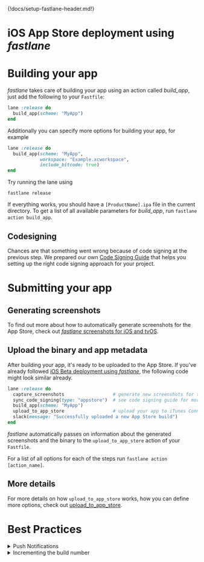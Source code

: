 {!docs/setup-fastlane-header.md!}

# iOS App Store deployment using _fastlane_

# Building your app

_fastlane_ takes care of building your app using an action called _build_app_, just add the following to your `Fastfile`:

```ruby
lane :release do
  build_app(scheme: "MyApp")
end
```

Additionally you can specify more options for building your app, for example

```ruby
lane :release do
  build_app(scheme: "MyApp",
            workspace: "Example.xcworkspace",
            include_bitcode: true)
end
```

Try running the lane using

```no-highlight
fastlane release
```

If everything works, you should have a `[ProductName].ipa` file in the current directory. To get a list of all available parameters for _build_app_, run `fastlane action build_app`.

## Codesigning

Chances are that something went wrong because of code signing at the previous step. We prepared our own [Code Signing Guide](/codesigning/GettingStarted) that helps you setting up the right code signing approach for your project.

# Submitting your app

## Generating screenshots

To find out more about how to automatically generate screenshots for the App Store, check out [_fastlane_ screenshots for iOS and tvOS](screenshots.md).

## Upload the binary and app metadata

After building your app, it's ready to be uploaded to the App Store. If you've already followed [iOS Beta deployment using _fastlane_](beta-deployment.md), the following code might look similar already.

```ruby
lane :release do
  capture_screenshots                  # generate new screenshots for the App Store
  sync_code_signing(type: "appstore")  # see code signing guide for more information
  build_app(scheme: "MyApp")
  upload_to_app_store                  # upload your app to iTunes Connect
  slack(message: "Successfully uploaded a new App Store build")
end
```

_fastlane_ automatically passes on information about the generated screenshots and the binary to the `upload_to_app_store` action of your `Fastfile`.

For a list of all options for each of the steps run `fastlane action [action_name]`.

## More details

For more details on how `upload_to_app_store` works, how you can define more options, check out [upload_to_app_store](/actions/upload_to_app_store).

# Best Practices

<details>
<summary>Push Notifications</summary>

To make sure your latest push notification certificate is still valid during your submission process, add the following at the beginning of your lane:

```ruby
lane :release do
  get_push_certificate
  # ...
end
```

_get_push_certificate_ will ensure your certificate is valid for at least another 2 weeks, and create a new one if it isn't.

If you don't have any push certificates already, _get_push_certificate_ will create one for you and store locally in your project's directory. To get more information about the available options run `fastlane action get_push_certificate`.

</details>

<details>
<summary>Incrementing the build number</summary>

The code sample below will use the latest build number from iTunes Connect and temporarily set it. 

```ruby
lane :beta do
  increment_build_number(
    build_number: app_store_build_number + 1,
    xcodeproj: "Example.xcodeproj"
  )
end
```

For all the steps above, there are more parameters available, run the following to get a full list:

```no-highlight
fastlane action [action_name]
```


